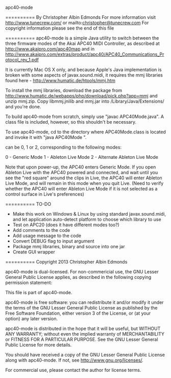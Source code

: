 apc40-mode

==========
By Christopher Albin Edmonds
For more information visit http://www.tunecrew.com/ or mailto:christopher@tunecrew.com
For copyright information please see the end of this file

==========
apc40-mode is a simple Java utility to switch between the three firmware modes of the Akai APC40 MIDI Controller, as described at http://www.akaipro.com/apc40map and in http://www.akaipro.com/extras/product/apc40/APC40_Communications_Protocol_rev_1.pdf

It is currently Mac OS X only, and because Apple's Java implementation is broken with some aspects of javax.sound.midi, it requires the mmj libraries found here - http://www.humatic.de/htools/mmj.htm

To install the mmj libraries, download the package from http://www.humatic.de/webapps/php/download/pick.php?app=mmj and unzip mmj.zip. Copy libmmj.jnilib and mmj.jar into /Library/Java/Extensions/ and you're done.

To build apc40-mode from scratch, simply use "javac APC40Mode.java". A class file is included, however, so this shouldn't be necessary.

To use apc40-mode, cd to the directory where APC40Mode.class is located and invoke it with "java APC40Mode <mode>".

<mode> can be 0, 1 or 2, corresponding to the following modes:

0 - Generic Mode
1 - Ableton Live Mode
2 - Alternate Ableton Live Mode

Note that upon power-up, the APC40 enters Generic Mode. If you open Ableton Live with the APC40 powered and connected, and wait until you see the "red square" around the clips in Live, the APC40 will enter Ableton Live Mode, and will remain in this mode when you quit Live. (Need to verify whether the APC40 will enter Ableton Live Mode if it is not selected as a control surface in Live's preferences)

==========
TO-DO

- Make this work on Windows & Linux by using standard javax.sound.midi, and let application auto-detect platform to choose which library to use
- Test on APC20 (does it have different modes too?)
- Add comments to the code
- Add usage message to the code
- Convert DEBUG flag to input argument
- Package mmj libraries, binary and source into one jar
- Create GUI wrapper

==========
Copyright 2013 Christopher Albin Edmonds

apc40-mode is dual-licensed. For non-commericial use, the GNU Lesser General
Public License applies, as described in the following copying permission statement:

This file is part of apc40-mode.

apc40-mode is free software: you can redistribute it and/or modify
it under the terms of the GNU Lesser General Public License as published by
the Free Software Foundation, either version 3 of the License, or
(at your option) any later version.

apc40-mode is distributed in the hope that it will be useful,
but WITHOUT ANY WARRANTY; without even the implied warranty of
MERCHANTABILITY or FITNESS FOR A PARTICULAR PURPOSE.  See the
GNU Lesser General Public License for more details.

You should have received a copy of the GNU Lesser General Public License
along with apc40-mode.  If not, see <http://www.gnu.org/licenses/>.

For commercial use, please contact the author for license terms.
